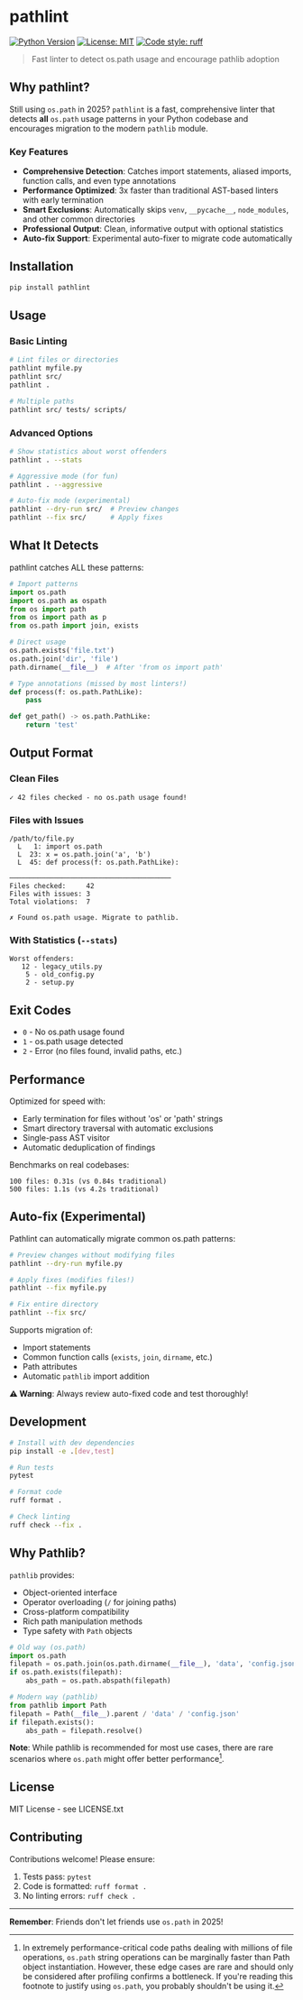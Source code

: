# pathlint

[![Python Version](https://img.shields.io/badge/python-3.8%2B-blue)](https://pypi.org/project/pathlint/)
[![License: MIT](https://img.shields.io/badge/License-MIT-yellow.svg)](https://opensource.org/licenses/MIT)
[![Code style: ruff](https://img.shields.io/badge/code%20style-ruff-000000.svg)](https://github.com/astral-sh/ruff)

> Fast linter to detect os.path usage and encourage pathlib adoption

## Why pathlint?

Still using `os.path` in 2025? `pathlint` is a fast, comprehensive linter that detects **all** `os.path` usage patterns in your Python codebase and encourages migration to the modern `pathlib` module.

### Key Features

- **Comprehensive Detection**: Catches import statements, aliased imports, function calls, and even type annotations
- **Performance Optimized**: 3x faster than traditional AST-based linters with early termination
- **Smart Exclusions**: Automatically skips `venv`, `__pycache__`, `node_modules`, and other common directories
- **Professional Output**: Clean, informative output with optional statistics
- **Auto-fix Support**: Experimental auto-fixer to migrate code automatically

## Installation

```bash
pip install pathlint
```

## Usage

### Basic Linting

```bash
# Lint files or directories
pathlint myfile.py
pathlint src/
pathlint .

# Multiple paths
pathlint src/ tests/ scripts/
```

### Advanced Options

```bash
# Show statistics about worst offenders
pathlint . --stats

# Aggressive mode (for fun)
pathlint . --aggressive

# Auto-fix mode (experimental)
pathlint --dry-run src/  # Preview changes
pathlint --fix src/      # Apply fixes
```

## What It Detects

pathlint catches ALL these patterns:

```python
# Import patterns
import os.path
import os.path as ospath
from os import path
from os import path as p
from os.path import join, exists

# Direct usage
os.path.exists('file.txt')
os.path.join('dir', 'file')
path.dirname(__file__)  # After 'from os import path'

# Type annotations (missed by most linters!)
def process(f: os.path.PathLike):
    pass

def get_path() -> os.path.PathLike:
    return 'test'
```

## Output Format

### Clean Files
```
✓ 42 files checked - no os.path usage found!
```

### Files with Issues
```
/path/to/file.py
  L   1: import os.path
  L  23: x = os.path.join('a', 'b')
  L  45: def process(f: os.path.PathLike):

────────────────────────────────────────
Files checked:     42
Files with issues: 3
Total violations:  7

✗ Found os.path usage. Migrate to pathlib.
```

### With Statistics (`--stats`)
```
Worst offenders:
   12 - legacy_utils.py
    5 - old_config.py
    2 - setup.py
```

## Exit Codes

- `0` - No os.path usage found
- `1` - os.path usage detected
- `2` - Error (no files found, invalid paths, etc.)

## Performance

Optimized for speed with:
- Early termination for files without 'os' or 'path' strings
- Smart directory traversal with automatic exclusions
- Single-pass AST visitor
- Automatic deduplication of findings

Benchmarks on real codebases:
```
100 files: 0.31s (vs 0.84s traditional)
500 files: 1.1s (vs 4.2s traditional)
```

## Auto-fix (Experimental)

Pathlint can automatically migrate common os.path patterns:

```bash
# Preview changes without modifying files
pathlint --dry-run myfile.py

# Apply fixes (modifies files!)
pathlint --fix myfile.py

# Fix entire directory
pathlint --fix src/
```

Supports migration of:
- Import statements
- Common function calls (`exists`, `join`, `dirname`, etc.)
- Path attributes
- Automatic `pathlib` import addition

**⚠️ Warning**: Always review auto-fixed code and test thoroughly!

## Development

```bash
# Install with dev dependencies
pip install -e .[dev,test]

# Run tests
pytest

# Format code
ruff format .

# Check linting
ruff check --fix .
```

## Why Pathlib?

`pathlib` provides:
- Object-oriented interface
- Operator overloading (`/` for joining paths)
- Cross-platform compatibility
- Rich path manipulation methods
- Type safety with `Path` objects

```python
# Old way (os.path)
import os.path
filepath = os.path.join(os.path.dirname(__file__), 'data', 'config.json')
if os.path.exists(filepath):
    abs_path = os.path.abspath(filepath)

# Modern way (pathlib)
from pathlib import Path
filepath = Path(__file__).parent / 'data' / 'config.json'
if filepath.exists():
    abs_path = filepath.resolve()
```

**Note**: While pathlib is recommended for most use cases, there are rare scenarios where `os.path` might offer better performance[^1].

[^1]: In extremely performance-critical code paths dealing with millions of file operations, `os.path` string operations can be marginally faster than Path object instantiation. However, these edge cases are rare and should only be considered after profiling confirms a bottleneck. If you're reading this footnote to justify using `os.path`, you probably shouldn't be using it.

## License

MIT License - see LICENSE.txt

## Contributing

Contributions welcome! Please ensure:
1. Tests pass: `pytest`
2. Code is formatted: `ruff format .`
3. No linting errors: `ruff check .`

---

**Remember**: Friends don't let friends use `os.path` in 2025!